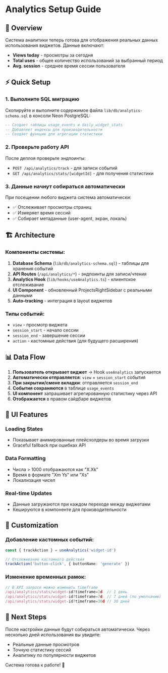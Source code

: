 # Analytics Setup Guide

## 🎯 Overview

Система аналитики теперь готова для отображения реальных данных использования виджетов. Данные включают:
- **Views today** - просмотры за сегодня
- **Total uses** - общее количество использований за выбранный период
- **Avg. session** - среднее время сессии пользователя

## ⚡ Quick Setup

### 1. Выполните SQL миграцию
Скопируйте и выполните содержимое файла `lib/db/analytics-schema.sql` в консоли Neon PostgreSQL:

```sql
-- Создает таблицы usage_events и daily_widget_stats
-- Добавляет индексы для производительности
-- Создает функцию для агрегации статистики
```

### 2. Проверьте работу API
После деплоя проверьте эндпоинты:
- `POST /api/analytics/track` - для записи событий
- `GET /api/analytics/stats/[widgetId]` - для получения статистики

### 3. Данные начнут собираться автоматически
При посещении любого виджета система автоматически:
- ✅ Отслеживает просмотры страниц
- ✅ Измеряет время сессий
- ✅ Собирает метаданные (user-agent, экран, локаль)

## 🏗️ Architecture

### Компоненты системы:
1. **Database Schema** (`lib/db/analytics-schema.sql`) - таблицы для хранения событий
2. **API Routes** (`/api/analytics/*`) - эндпоинты для записи/чтения
3. **Analytics Hook** (`lib/hooks/useAnalytics.ts`) - клиентское отслеживание
4. **UI Component** - обновленный ProjectsRightSidebar с реальными данными
5. **Auto-tracking** - интеграция в layout виджетов

### Типы событий:
- `view` - просмотр виджета
- `session_start` - начало сессии
- `session_end` - завершение сессии  
- `action` - кастомные действия (для будущего расширения)

## 📊 Data Flow

1. **Пользователь открывает виджет** → Hook `useAnalytics` запускается
2. **Автоматически отправляется**: `view` + `session_start` события
3. **При закрытии/смене вкладки**: отправляется `session_end`
4. **События сохраняются** в таблице `usage_events`
5. **UI компонент** запрашивает агрегированную статистику через API
6. **Отображается** в правом сайдбаре виджетов

## 🎨 UI Features

### Loading States
- Показывает анимированные плейсхолдеры во время загрузки
- Graceful fallback при ошибках API

### Data Formatting
- Числа > 1000 отображаются как "X.Xk"
- Время в формате "Xm Ys" или "Xs"
- Локализация чисел

### Real-time Updates
- Данные загружаются при каждом переходе между виджетами
- Кешируются в компоненте для производительности

## 🔧 Customization

### Добавление кастомных событий:
```typescript
const { trackAction } = useAnalytics('widget-id')

// Отслеживание кастомного действия
trackAction('button-click', { buttonName: 'generate' })
```

### Изменение временных рамок:
```typescript
// В API запросе можно изменить timeframe
/api/analytics/stats/widget-id?timeframe=1d  // 1 день
/api/analytics/stats/widget-id?timeframe=7d  // 7 дней (по умолчанию) 
/api/analytics/stats/widget-id?timeframe=30d // 30 дней
```

## 🚀 Next Steps

После настройки данные будут собираться автоматически. Через несколько дней использования вы увидите:
- Реальные данные просмотров
- Точную статистику сессий  
- Аналитику по популярности виджетов

Система готова к работе! 🎉